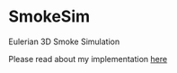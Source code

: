 # SmokeSim
Eulerian 3D Smoke Simulation

Please read about my implementation [here](https://github.com/daedalus5/SmokeSim/blob/master/visual-simulation-smoke.pdf)
